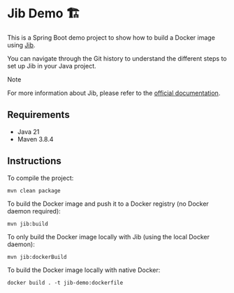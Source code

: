 # Jib Demo 🏗️

This is a Spring Boot demo project to show how to build a Docker image using
[Jib][jib-repo-url].

You can navigate through the Git history to understand the different steps to
set up Jib in your Java project.

> [!NOTE]
> For more information about Jib, please refer to the [official documentation][jib-repo-url].

[jib-repo-url]: https://github.com/GoogleContainerTools/jib

## Requirements

* Java 21
* Maven 3.8.4

## Instructions

To compile the project:
```shell
mvn clean package
```

To build the Docker image and push it to a Docker registry (no Docker daemon required):
```shell
mvn jib:build
```

To only build the Docker image locally with Jib (using the local Docker daemon):
```shell
mvn jib:dockerBuild
```

To build the Docker image locally with native Docker:
```shell
docker build . -t jib-demo:dockerfile
```
